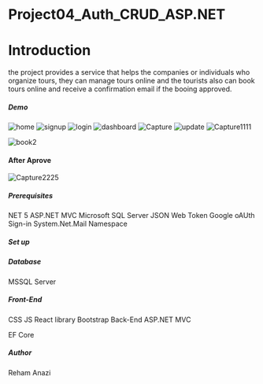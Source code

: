 # Project04_Auth_CRUD_ASP.NET

#  Introduction
the project provides a service that helps the companies or individuals who organize tours, they can manage tours online and the tourists also can book tours online and receive a confirmation email if the booing approved.
##### Demo
![home](https://user-images.githubusercontent.com/82495629/122665035-9d16da00-d1ad-11eb-8db4-acfcfa37ad3f.PNG)
![signup](https://user-images.githubusercontent.com/82495629/122665039-a56f1500-d1ad-11eb-9ff5-354ae28a4668.PNG)
![login](https://user-images.githubusercontent.com/82495629/122665044-ac962300-d1ad-11eb-8d2f-71ccf39483a9.PNG)
![dashboard](https://user-images.githubusercontent.com/82495629/122665046-b0c24080-d1ad-11eb-8ba1-591a018fe0df.PNG)
![Capture](https://user-images.githubusercontent.com/82495629/122665054-bddf2f80-d1ad-11eb-8534-bd16bb1c1998.PNG)
![update](https://user-images.githubusercontent.com/82495629/122665058-c172b680-d1ad-11eb-8031-ce60ef73aa5d.PNG)
![Capture1111](https://user-images.githubusercontent.com/82495629/122665121-16163180-d1ae-11eb-960e-043b45232a79.PNG)

![book2](https://user-images.githubusercontent.com/82495629/122665065-cdf70f00-d1ad-11eb-9341-235cec7af882.PNG)
#### After Aprove 
![Capture2225](https://user-images.githubusercontent.com/82495629/122665348-5b872e80-d1af-11eb-84bb-85bcc18a79b5.PNG)




##### Prerequisites
NET 5
ASP.NET MVC
Microsoft SQL Server
JSON Web Token
Google oAUth Sign-in
System.Net.Mail Namespace
##### Set up
##### Database
MSSQL Server

##### Front-End
CSS
JS
React library 
Bootstrap
Back-End
ASP.NET MVC

EF Core
##### Author
Reham Anazi

